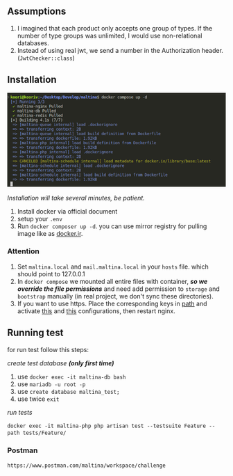 ## Assumptions

1. I imagined that each product only accepts one group of types. If the number of type groups was unlimited, I would use non-relational databases.
2. Instead of using real jwt, we send a number in the Authorization header. (`JwtChecker::class`)

## Installation
![Installation](./storage/readme/docker.png "Dockerize")

*Installation will take several minutes, be patient.*

1. Install docker via official document
2. setup your `.env`
3. Run `docker composer up -d`. you can use mirror registry for pulling image like as [docker.ir](https://docker.ir/).

### Attention
1. Set `maltina.local` and `mail.maltina.local` in your `hosts` file. which should point to 127.0.0.1
2. In `docker compose` we mounted all entire files with container, ***so we override the file permissions*** and need add permission to `storage` and `bootstrap` manually (in real project, we don't sync these directories).
3. If you want to use https. Place the corresponding keys in [path](./.docker/nginx/ssl/) and activate [this](./.docker/nginx/conf.d/maltina.old) and [this](./.docker/nginx/conf.d/mail.maltina.old) configurations, then restart nginx.

## Running test

for run test follow this steps:

*create test database **(only first time)***
1. use `docker exec -it maltina-db bash`
2. use `mariadb -u root -p`
3. use `create database maltina_test;`
4. use twice `exit`

*run tests*
```shell
docker exec -it maltina-php php artisan test --testsuite Feature --path tests/Feature/
```

### Postman

```shell
https://www.postman.com/maltina/workspace/challenge
```
